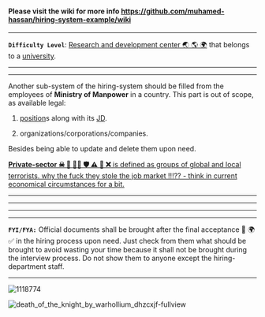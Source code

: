 #### Please visit the wiki for more info https://github.com/muhamed-hassan/hiring-system-example/wiki

***

**`Difficulty Level`**: [Research and development center 🌏 🌎 🌍](https://en.wikipedia.org/wiki/Research_and_development) that belongs to a [university](https://en.wikipedia.org/wiki/University).

***
***

Another sub-system of the hiring-system should be filled from the employees of **Ministry of Manpower** in a country. This part is out of scope, as available legal:

1. [position](https://en.wikipedia.org/wiki/Work_(human_activity))s along with its [JD](https://en.wikipedia.org/wiki/Job_description). 

2. organizations/corporations/companies. 

Besides being able to update and delete them upon need.

[**Private-sector ☠ 💩 🏳️‍🌈 🛡 ⚠ 🚫 ❌** is defined as groups of global and local terrorists. why the fuck they stole the job market !!!?? - think in current economical circumstances for a bit.](https://www.youtube.com/watch?v=Q6VyoTIzHqw) 

***
***
***
***

**`FYI/FYA:`** Official documents shall be brought after the final acceptance 🎉 🌍 ✅ in the hiring process upon need. Just check from them what should be brought to avoid wasting your time because it shall not be brought during the interview process. Do not show them to anyone except the hiring-department staff.

***

![1118774](https://github.com/muhamed-hassan/hiring-system-example/assets/17825804/5b766180-86d9-4c6b-9aff-594e03894c3f)

![death_of_the_knight_by_warhollium_dhzcxjf-fullview](https://github.com/user-attachments/assets/7ac734ff-85d5-4efb-b641-e871334aa4a9)
